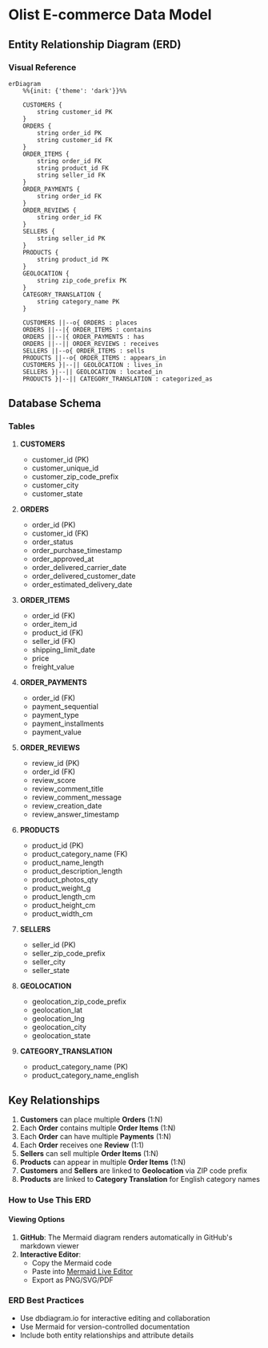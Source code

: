 # Olist E-commerce Data Model

## Entity Relationship Diagram (ERD)

### Visual Reference

```mermaid
erDiagram
    %%{init: {'theme': 'dark'}}%%
    
    CUSTOMERS {
        string customer_id PK
    }
    ORDERS {
        string order_id PK
        string customer_id FK
    }
    ORDER_ITEMS {
        string order_id FK
        string product_id FK
        string seller_id FK
    }
    ORDER_PAYMENTS {
        string order_id FK
    }
    ORDER_REVIEWS {
        string order_id FK
    }
    SELLERS {
        string seller_id PK
    }
    PRODUCTS {
        string product_id PK
    }
    GEOLOCATION {
        string zip_code_prefix PK
    }
    CATEGORY_TRANSLATION {
        string category_name PK
    }

    CUSTOMERS ||--o{ ORDERS : places
    ORDERS ||--|{ ORDER_ITEMS : contains
    ORDERS ||--|{ ORDER_PAYMENTS : has
    ORDERS ||--|| ORDER_REVIEWS : receives
    SELLERS ||--o{ ORDER_ITEMS : sells
    PRODUCTS ||--o{ ORDER_ITEMS : appears_in
    CUSTOMERS }|--|| GEOLOCATION : lives_in
    SELLERS }|--|| GEOLOCATION : located_in
    PRODUCTS }|--|| CATEGORY_TRANSLATION : categorized_as
```

## Database Schema

### Tables

1. **CUSTOMERS**
   - customer_id (PK)
   - customer_unique_id
   - customer_zip_code_prefix
   - customer_city
   - customer_state

2. **ORDERS**
   - order_id (PK)
   - customer_id (FK)
   - order_status
   - order_purchase_timestamp
   - order_approved_at
   - order_delivered_carrier_date
   - order_delivered_customer_date
   - order_estimated_delivery_date

3. **ORDER_ITEMS**
   - order_id (FK)
   - order_item_id
   - product_id (FK)
   - seller_id (FK)
   - shipping_limit_date
   - price
   - freight_value

4. **ORDER_PAYMENTS**
   - order_id (FK)
   - payment_sequential
   - payment_type
   - payment_installments
   - payment_value

5. **ORDER_REVIEWS**
   - review_id (PK)
   - order_id (FK)
   - review_score
   - review_comment_title
   - review_comment_message
   - review_creation_date
   - review_answer_timestamp

6. **PRODUCTS**
   - product_id (PK)
   - product_category_name (FK)
   - product_name_length
   - product_description_length
   - product_photos_qty
   - product_weight_g
   - product_length_cm
   - product_height_cm
   - product_width_cm

7. **SELLERS**
   - seller_id (PK)
   - seller_zip_code_prefix
   - seller_city
   - seller_state

8. **GEOLOCATION**
   - geolocation_zip_code_prefix
   - geolocation_lat
   - geolocation_lng
   - geolocation_city
   - geolocation_state

9. **CATEGORY_TRANSLATION**
   - product_category_name (PK)
   - product_category_name_english

## Key Relationships

1. **Customers** can place multiple **Orders** (1:N)
2. Each **Order** contains multiple **Order Items** (1:N)
3. Each **Order** can have multiple **Payments** (1:N)
4. Each **Order** receives one **Review** (1:1)
5. **Sellers** can sell multiple **Order Items** (1:N)
6. **Products** can appear in multiple **Order Items** (1:N)
7. **Customers** and **Sellers** are linked to **Geolocation** via ZIP code prefix
8. **Products** are linked to **Category Translation** for English category names

### How to Use This ERD

#### Viewing Options
1. **GitHub**: The Mermaid diagram renders automatically in GitHub's markdown viewer
2. **Interactive Editor**: 
   - Copy the Mermaid code
   - Paste into [Mermaid Live Editor](https://mermaid.live/)
   - Export as PNG/SVG/PDF

### ERD Best Practices
- Use dbdiagram.io for interactive editing and collaboration
- Use Mermaid for version-controlled documentation
- Include both entity relationships and attribute details
